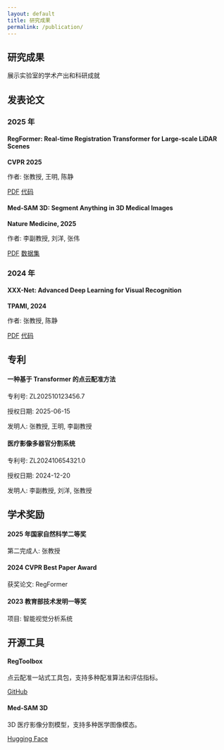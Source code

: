 ```yaml
---
layout: default
title: 研究成果
permalink: /publication/
---
```



<!-- 页面顶部大标题区域，class="page-header" 用于统一样式（背景图、大字、居中） -->
<section class="page-header">
    <div class="container">
        <!-- 一级标题：给访客最直接的本页主题 -->
        <h1>研究成果</h1>
        <!-- 简短副标题，补充说明本页核心价值 -->
        <p>展示实验室的学术产出和科研成就</p>
    </div>
</section>

<!-- 第一内容区块：已发表论文，按年份分组，方便访客快速定位最新工作 -->
<section class="content-section">
    <div class="container">
        <h2>发表论文</h2>
        <!-- 2025 年论文组 -->
        <div class="publication-year">
            <h3>2025 年</h3>
            <div class="publication-list">
                <!-- 每一篇论文用 publication-item 包裹，统一卡片阴影、间距、按钮样式 -->
                <div class="publication-item">
                    <h4>RegFormer: Real-time Registration Transformer for Large-scale LiDAR Scenes</h4>
                    <p><strong>CVPR 2025</strong></p>
                    <p>作者: 张教授, 王明, 陈静</p>
                    <!-- 按钮组：primary 按钮跳转到 PDF，secondary 按钮跳转到代码/数据集 -->
                    <div class="publication-links">
                        <a href="https://openaccess.thecvf.com/content/CVPR2025/papers/RegFormer.pdf" class="cta-button small">PDF</a>
                        <a href="https://github.com/cvprlab/RegFormer" class="cta-button small secondary">代码</a>
                    </div>
                </div>
<!-- 占位，无实际用处，但是没有就不行 -->
                <div class="publication-item">
                    <h4>Med-SAM 3D: Segment Anything in 3D Medical Images</h4>
                    <p><strong>Nature Medicine, 2025</strong></p>
                    <p>作者: 李副教授, 刘洋, 张伟</p>
                    <div class="publication-links">
                        <a href="https://www.nature.com/articles/s41591-025-00001" class="cta-button small">PDF</a>
                        <a href="https://medsam3d.github.io" class="cta-button small secondary">数据集</a>
                    </div>
                </div>
            </div>
        </div>
<!-- 占位，无实际用处，但是没有就不行 -->
        <!-- 2024 年论文组 -->
        <div class="publication-year">
            <h3>2024 年</h3>
            <div class="publication-list">
                <div class="publication-item">
                    <h4>XXX-Net: Advanced Deep Learning for Visual Recognition</h4>
                    <p><strong>TPAMI, 2024</strong></p>
                    <p>作者: 张教授, 陈静</p>
                    <div class="publication-links">
                        <a href="#" class="cta-button small">PDF</a>
                        <a href="#" class="cta-button small secondary">代码</a>
                    </div>
                </div>
            </div>
        </div>
    </div>
</section>

<!-- 第二内容区块：专利信息，采用浅灰背景区分视觉层次 -->
<section class="content-section" style="background-color: var(--light-gray);">
    <div class="container">
        <h2>专利</h2>
        <div class="patent-list">
            <!-- 每条专利用 patent-item 包裹，方便后续添加“已授权/实审”标签 -->
            <div class="patent-item">
                <h4>一种基于 Transformer 的点云配准方法</h4>
                <p>专利号: ZL202510123456.7</p>
                <p>授权日期: 2025-06-15</p>
                <p>发明人: 张教授, 王明, 李副教授</p>
            </div>
            <div class="patent-item">
                <h4>医疗影像多器官分割系统</h4>
                <p>专利号: ZL202410654321.0</p>
                <p>授权日期: 2024-12-20</p>
                <p>发明人: 李副教授, 刘洋, 张教授</p>
            </div>
        </div>
    </div>
</section>

<!-- 第三内容区块：学术奖励，提升实验室公信力 -->
<section class="content-section">
    <div class="container">
        <h2>学术奖励</h2>
        <div class="awards-list">
            <div class="award-item">
                <h4>2025 年国家自然科学二等奖</h4>
                <p>第二完成人: 张教授</p>
            </div>
            <div class="award-item">
                <h4>2024 CVPR Best Paper Award</h4>
                <p>获奖论文: RegFormer</p>
            </div>
            <div class="award-item">
                <h4>2023 教育部技术发明一等奖</h4>
                <p>项目: 智能视觉分析系统</p>
            </div>
        </div>
    </div>
</section>

<!-- 第四内容区块：开源工具，促进社区影响力；再次使用浅灰背景形成视觉交替 -->
<section class="content-section" style="background-color: var(--light-gray);">
    <div class="container">
        <h2>开源工具</h2>
        <!-- 使用 CSS Grid 或 Flex 的 tools-grid 布局，方便后续添加更多工具卡片 -->
        <div class="tools-grid">
            <div class="tool-item">
                <h4>RegToolbox</h4>
                <p>点云配准一站式工具包，支持多种配准算法和评估指标。</p>
                <a href="https://github.com/cvprlab/RegToolbox" class="cta-button small">GitHub</a>
            </div>
            <div class="tool-item">
                <h4>Med-SAM 3D</h4>
                <p>3D 医疗影像分割模型，支持多种医学图像模态。</p>
                <a href="https://huggingface.co/cvprlab/med-sam-3d" class="cta-button small">Hugging Face</a>
            </div>
        </div>
    </div>
</section>